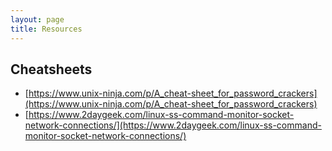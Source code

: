 ```yaml
---
layout: page
title: Resources
---
```


## Cheatsheets 
- [https://www.unix-ninja.com/p/A_cheat-sheet_for_password_crackers](https://www.unix-ninja.com/p/A_cheat-sheet_for_password_crackers)
- [https://www.2daygeek.com/linux-ss-command-monitor-socket-network-connections/](https://www.2daygeek.com/linux-ss-command-monitor-socket-network-connections/)

